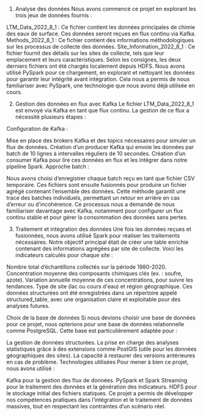 1. Analyse des données
Nous avons commencé ce projet en explorant les trois jeux de données fournis :

LTM_Data_2022_8_1 : Ce fichier contient les données principales de chimie des eaux de surface. Ces données seront reçues en flux continu via Kafka.
Methods_2022_8_1 : Ce fichier contient des informations méthodologiques sur les processus de collecte des données.
Site_Information_2022_8_1 : Ce fichier fournit des détails sur les sites de collecte, tels que leur emplacement et leurs caractéristiques.
Selon les consignes, les deux derniers fichiers ont été chargés localement depuis HDFS. Nous avons utilisé PySpark pour ce chargement, en explorant et nettoyant les données pour garantir leur intégrité avant intégration. Cela nous a permis de nous familiariser avec PySpark, une technologie que nous avons déjà utilisée en cours.

2. Gestion des données en flux avec Kafka
Le fichier LTM_Data_2022_8_1 est envoyé via Kafka en tant que flux continu. La gestion de ce flux a nécessité plusieurs étapes :

Configuration de Kafka :

Mise en place des brokers Kafka et des topics nécessaires pour simuler un flux de données.
Création d’un producer Kafka qui envoie les données par batch de 10 lignes à intervalles réguliers de 10 secondes.
Création d’un consumer Kafka pour lire ces données en flux et les intégrer dans notre pipeline Spark.
Approche batch :

Nous avons choisi d’enregistrer chaque batch reçu en tant que fichier CSV temporaire.
Ces fichiers sont ensuite fusionnés pour produire un fichier agrégé contenant l’ensemble des données.
Cette méthode garantit une trace des batches individuels, permettant un retour en arrière en cas d’erreur ou d’incohérence.
Ce processus nous a demandé de nous familiariser davantage avec Kafka, notamment pour configurer un flux continu stable et pour gérer la consommation des données sans pertes.

3. Traitement et intégration des données
Une fois les données reçues et fusionnées, nous avons utilisé Spark pour réaliser les traitements nécessaires. Notre objectif principal était de créer une table enrichie contenant des informations agrégées par site de collecte. Voici les indicateurs calculés pour chaque site :

Nombre total d’échantillons collectés sur la période 1980-2020.
Concentration moyenne des composants chimiques clés (ex. : soufre, azote).
Variation annuelle moyenne de ces concentrations, pour suivre les tendances.
Type de site (lac ou cours d'eau) et région géographique.
Ces données structurées ont été enregistrées dans un répertoire appelé structured_table, avec une organisation claire et exploitable pour des analyses futures.

Choix de la base de données
Si nous devions choisir une base de données pour ce projet, nous opterions pour une base de données relationnelle comme PostgreSQL. Cette base est particulièrement adaptée pour :

La gestion de données structurées.
La prise en charge des analyses statistiques grâce à des extensions comme PostGIS (utile pour les données géographiques des sites).
La capacité à restaurer des versions antérieures en cas de problème.
Technologies utilisées
Pour mener à bien ce projet, nous avons utilisé :

Kafka pour la gestion des flux de données.
PySpark et Spark Streaming pour le traitement des données et la génération des indicateurs.
HDFS pour le stockage initial des fichiers statiques.
Ce projet a permis de développer nos compétences pratiques dans l’intégration et le traitement de données massives, tout en respectant les contraintes d’un scénario réel.